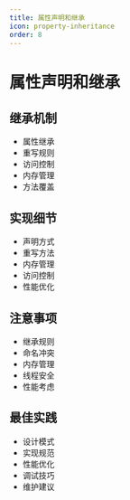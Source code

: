 ```yaml
---
title: 属性声明和继承
icon: property-inheritance
order: 8
---
```


# 属性声明和继承

## 继承机制
- 属性继承
- 重写规则
- 访问控制
- 内存管理
- 方法覆盖

## 实现细节
- 声明方式
- 重写方法
- 内存管理
- 访问控制
- 性能优化

## 注意事项
- 继承规则
- 命名冲突
- 内存管理
- 线程安全
- 性能考虑

## 最佳实践
- 设计模式
- 实现规范
- 性能优化
- 调试技巧
- 维护建议
